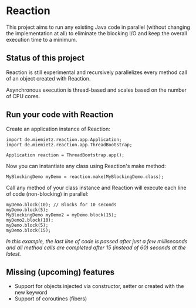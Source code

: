 # Reaction

This project aims to run any existing Java code in parallel (without changing the implementation at all) to eliminate the blocking I/O and keep the overall execution time to a minimum.

## Status of this project

Reaction is still experimental and recursively parallelizes every method call of an object created with Reaction.

Asynchronous execution is thread-based and scales based on the number of CPU cores.

## Run your code with Reaction

Create an application instance of Reaction:
```
import de.miemietz.reaction.app.Application;
import de.miemietz.reaction.app.ThreadBootstrap;

Application reaction = ThreadBootstrap.app();
```
Now you can instantiate any class using Reaction's make method:
```
MyBlockingDemo myDemo = reaction.make(MyBlockingDemo.class);
```
Call any method of your class instance and Reaction will execute each line of code (non-blocking) in parallel:
```
myDemo.block(10); // Blocks for 10 seconds
myDemo.block(5);
MyBlockingDemo myDemo2 = myDemo.block(15);
myDemo2.block(10);
myDemo.block(5);
myDemo.block(15);
```
*In this example, the last line of code is passed after just a few milliseconds and all method calls are completed after 15 (instead of 60) seconds at the latest.*

## Missing (upcoming) features

- Support for objects injected via constructor, setter or created with the new keyword
- Support of coroutines (fibers)